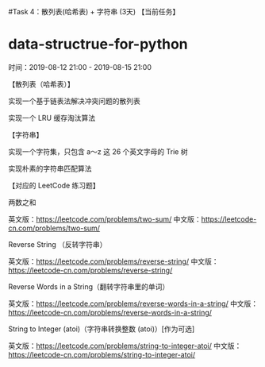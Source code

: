#Task 4：散列表(哈希表) + 字符串 (3天) 【当前任务】
# data-structrue-for-python
时间：2019-08-12 21:00 - 2019-08-15 21:00

【散列表（哈希表）】

实现一个基于链表法解决冲突问题的散列表

实现一个 LRU 缓存淘汰算法

【字符串】

实现一个字符集，只包含 a～z 这 26 个英文字母的 Trie 树

实现朴素的字符串匹配算法

【对应的 LeetCode 练习题】

两数之和

英文版：https://leetcode.com/problems/two-sum/
中文版：https://leetcode-cn.com/problems/two-sum/

Reverse String （反转字符串）

英文版：https://leetcode.com/problems/reverse-string/
中文版：https://leetcode-cn.com/problems/reverse-string/

Reverse Words in a String（翻转字符串里的单词）

英文版：https://leetcode.com/problems/reverse-words-in-a-string/
中文版：https://leetcode-cn.com/problems/reverse-words-in-a-string/

String to Integer (atoi)（字符串转换整数 (atoi)）[作为可选]

英文版：https://leetcode.com/problems/string-to-integer-atoi/
中文版：https://leetcode-cn.com/problems/string-to-integer-atoi/
